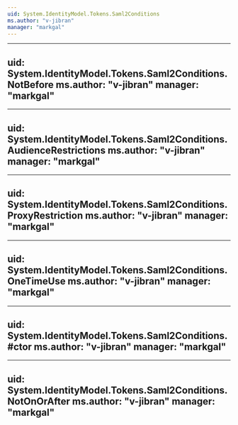 ```yaml
---
uid: System.IdentityModel.Tokens.Saml2Conditions
ms.author: "v-jibran"
manager: "markgal"
---
```


---
uid: System.IdentityModel.Tokens.Saml2Conditions.NotBefore
ms.author: "v-jibran"
manager: "markgal"
---

---
uid: System.IdentityModel.Tokens.Saml2Conditions.AudienceRestrictions
ms.author: "v-jibran"
manager: "markgal"
---

---
uid: System.IdentityModel.Tokens.Saml2Conditions.ProxyRestriction
ms.author: "v-jibran"
manager: "markgal"
---

---
uid: System.IdentityModel.Tokens.Saml2Conditions.OneTimeUse
ms.author: "v-jibran"
manager: "markgal"
---

---
uid: System.IdentityModel.Tokens.Saml2Conditions.#ctor
ms.author: "v-jibran"
manager: "markgal"
---

---
uid: System.IdentityModel.Tokens.Saml2Conditions.NotOnOrAfter
ms.author: "v-jibran"
manager: "markgal"
---
